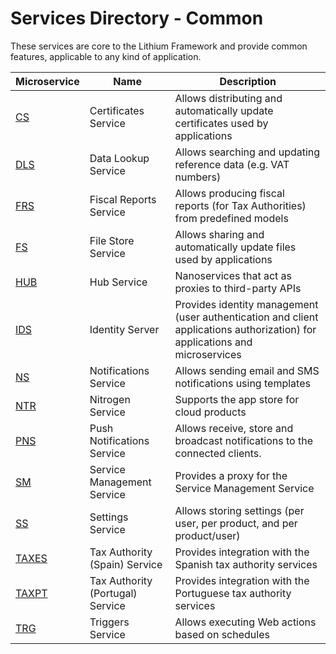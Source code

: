 # Services Directory - Common

These services are core to the Lithium Framework and provide common features, applicable to any kind of application.

| Microservice | Name | Description |
| - | - | - |
| [CS](./cs.md) | Certificates Service | Allows distributing and automatically update certificates used by applications |
| [DLS](./dls.md) | Data Lookup Service | Allows searching and updating reference data (e.g. VAT numbers) |
| [FRS](./frs.md) | Fiscal Reports Service | Allows producing fiscal reports (for Tax Authorities) from predefined models |
| [FS](./fs.md) | File Store Service | Allows sharing and automatically update files used by applications |
| [HUB](./hub.md) | Hub Service | Nanoservices that act as proxies to third-party APIs |
| [IDS](./ids.md) | Identity Server | Provides identity management (user authentication and client applications authorization) for applications and microservices |
| [NS](./ns.md) | Notifications Service | Allows sending email and SMS notifications using templates |
| [NTR](./ntr.md) | Nitrogen Service | Supports the app store for cloud products |
| [PNS](./common/pns.md) | Push Notifications Service | Allows receive, store and broadcast notifications to the connected clients. |
| [SM](./sm.md) | Service Management Service | Provides a proxy for the Service Management Service |
| [SS](./ss.md) | Settings Service | Allows storing settings (per user, per product, and per product/user) |
| [TAXES](./taxes.md) | Tax Authority (Spain) Service | Provides integration with the Spanish tax authority services |
| [TAXPT](./taxpt.md) | Tax Authority (Portugal) Service | Provides integration with the Portuguese tax authority services |
| [TRG](./trg.md)| Triggers Service | Allows executing Web actions based on schedules |
